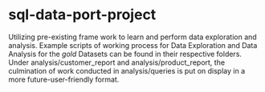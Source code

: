# sql-data-port-project
Utilizing pre-existing frame work to learn and perform data exploration and analysis.
Example scripts of working process for Data Exploration and Data Analysis for the *gold* Datasets can be found in their respective folders. Under analysis/customer_report and analysis/product_report, the culmination of work conducted in analysis/queries is put on display in a more future-user-friendly format.
